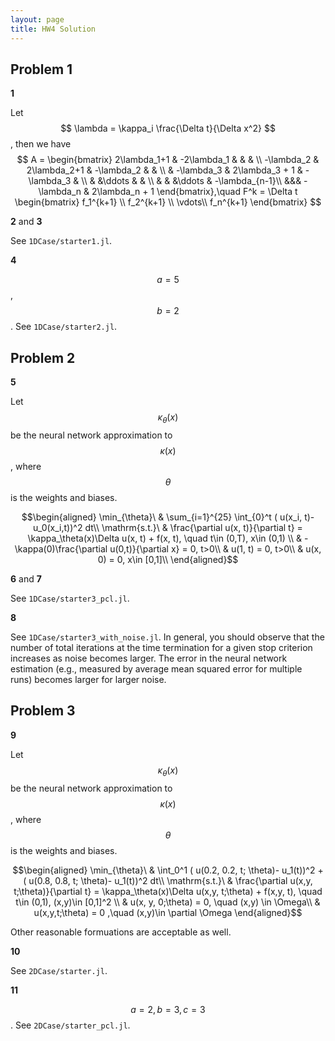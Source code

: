 ```yaml
---
layout: page
title: HW4 Solution
---
```

## Problem 1


**1** 

Let $$ \lambda = \kappa_i \frac{\Delta t}{\Delta x^2} $$, then we have
$$
A = \begin{bmatrix}
2\lambda_1+1 & -2\lambda_1  &  & & \\
-\lambda_2 & 2\lambda_2+1 & -\lambda_2 & & \\
 & -\lambda_3 & 2\lambda_3 + 1 & -\lambda_3 & \\
& &\ddots & & \\
& & &\ddots & -\lambda_{n-1}\\
&&& -\lambda_n & 2\lambda_n + 1
\end{bmatrix},\quad F^k = \Delta t \begin{bmatrix}
f_1^{k+1} \\
f_2^{k+1} \\
\vdots\\
f_n^{k+1}
\end{bmatrix}
$$

**2** and **3**

See `1DCase/starter1.jl`.

**4** 

$$ a=5 $$, $$ b=2 $$. See `1DCase/starter2.jl`.

## Problem 2

**5**

Let $$\kappa_\theta(x)$$ be the neural network approximation to $$\kappa(x)$$, where $$\theta$$ is the weights and biases.

$$\begin{aligned}
\min_{\theta}\ & \sum_{i=1}^{25} \int_{0}^t ( u(x_i, t)- u_0(x_i,t))^2 dt\\
\mathrm{s.t.}\ & \frac{\partial u(x, t)}{\partial t} = \kappa_\theta(x)\Delta u(x, t) + f(x, t), \quad t\in (0,T), x\in (0,1) \\
& -\kappa(0)\frac{\partial u(0,t)}{\partial x} = 0, t>0\\
& u(1, t) = 0, t>0\\
& u(x, 0) = 0, x\in [0,1]\\
\end{aligned}$$

**6** and **7**

See `1DCase/starter3_pcl.jl`. 


**8**

See `1DCase/starter3_with_noise.jl`. In general, you should observe that the number of total iterations at the time termination for a given stop criterion increases as noise becomes larger. The error in the neural network estimation (e.g., measured by average mean squared error for multiple runs) becomes larger for larger noise. 


## Problem 3

**9** 

Let $$\kappa_\theta(x)$$ be the neural network approximation to $$\kappa(x)$$, where $$\theta$$ is the weights and biases.

$$\begin{aligned}
\min_{\theta}\ & \int_0^1 ( u(0.2, 0.2, t; \theta)- u_1(t))^2 + ( u(0.8, 0.8, t; \theta)- u_1(t))^2 dt\\
\mathrm{s.t.}\ & \frac{\partial u(x,y, t;\theta)}{\partial t} = \kappa_\theta(x)\Delta u(x,y, t;\theta) + f(x,y, t), \quad t\in (0,1), (x,y)\in [0,1]^2 \\
& u(x, y, 0;\theta) = 0, \quad (x,y) \in  \Omega\\
& u(x,y,t;\theta) = 0 ,\quad (x,y)\in \partial \Omega
\end{aligned}$$

Other reasonable formuations are acceptable as well. 

**10**

See `2DCase/starter.jl`.

**11** 

$$a=2, b=3, c=3$$. See `2DCase/starter_pcl.jl`.
